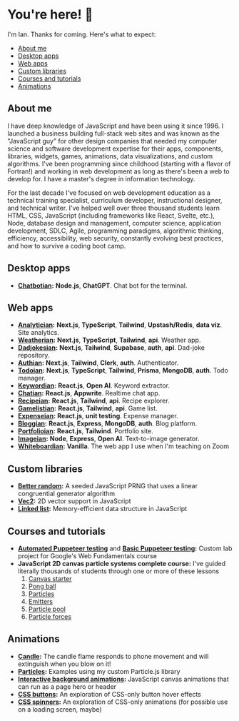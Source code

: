 # You're here! 👋

I'm Ian. Thanks for coming. Here's what to expect:

* [About me](#about-me)
* [Desktop apps](#desktop-apps)
* [Web apps](#web-apps)
* [Custom libraries](#custom-libraries)
* [Courses and tutorials](#courses-and-tutorials)
* [Animations](#animations)

## About me

I have deep knowledge of JavaScript and have been using it since 1996. I launched a business building full-stack web sites and was known as the "JavaScript guy" for other design companies that needed my computer science and software development expertise for their apps, components, libraries, widgets, games, animations, data visualizations, and custom algorithms. I've been programming since childhood (starting with a flavor of Fortran!) and working in web development as long as there's been a web to develop for. I have a master's degree in information technology.

For the last decade I've focused on web development education as a technical training specialist, curriculum developer, instructional designer, and technical writer. I've helped well over three thousand students learn HTML, CSS, JavaScript (including frameworks like React, Svelte, etc.), Node, database design and management, computer science, application development, SDLC, Agile, programming paradigms, algorithmic thinking, efficiency, accessibility, web security, constantly evolving best practices, and how to survive a coding boot camp.

## Desktop apps

* **[Chatbotian](https://github.com/ianJStutor/chatbotian):** **Node.js**, **ChatGPT**. Chat bot for the terminal.

## Web apps

* **[Analytician](https://github.com/ianJStutor/analyticsian):** **Next.js**, **TypeScript**, **Tailwind**, **Upstash/Redis**, **data viz**. Site analytics.
* **[Weatherian](https://github.com/ianJStutor/weatherian):** **Next.js**, **TypeScript**, **Tailwind**, **api**. Weather app.
* **[Dadjokesian](https://github.com/ianJStutor/dadjokesian):** **Next.js**, **Tailwind**, **Supabase**, **auth**, **api**. Dad-joke repository.
* **[Authian](https://github.com/ianJStutor/authian):** **Next.js**, **Tailwind**, **Clerk**, **auth**. Authenticator.
* **[Todoian](https://github.com/ianJStutor/todoian):** **Next.js**, **TypeScript**, **Tailwind**, **Prisma**, **MongoDB**, **auth**. Todo manager.
* **[Keywordian](https://github.com/ianJStutor/keywordian):** **React.js**, **Open AI**. Keyword extractor.
* **[Chatian](https://github.com/ianJStutor/chatian):** **React.js**, **Appwrite**. Realtime chat app.
* **[Recipeian](https://github.com/ianJStutor/recipeian):** **React.js**, **Tailwind**, **api**. Recipe explorer.
* **[Gamelistian](https://github.com/ianJStutor/gamelistian):** **React.js**, **Tailwind**, **api**. Game list.
* **[Expenseian](https://github.com/ianJStutor/expenseian):** **React.js**, **unit testing**. Expense manager.
* **[Bloggian](https://github.com/ianJStutor/bloggian):** **React.js**, **Express**, **MongoDB**, **auth**. Blog platform.
* **[Portfolioian](https://github.com/ianJStutor/portfolioian):** **React.js**, **Tailwind**. Portfolio site.
* **[Imageian](https://github.com/ianJStutor/imageian):** **Node**, **Express**, **Open AI**. Text-to-image generator.
* **[Whiteboardian](https://github.com/ianJStutor/whiteboard):** **Vanilla**. The web app I use when I'm teaching on Zoom

## Custom libraries

* **[Better random](https://github.com/ianJStutor/better-random):** A seeded JavaScript PRNG that uses a linear congruential generator algorithm
* **[Vec2](https://github.com/ianJStutor/vec2):** 2D vector support in JavaScript
* **[Linked list](https://github.com/ianJStutor/linked-list):** Memory-efficient data structure in JavaScript

## Courses and tutorials

* **[Automated Puppeteer testing](https://github.com/ianJStutor/automated-puppeteer-testing)** and **[Basic Puppeteer testing](https://github.com/ianJStutor/puppeteer-testing):** Custom lab project for Google's Web Fundamentals course
* **JavaScript 2D canvas particle systems complete course:** I've guided literally thousands of students through one or more of these lessons
    1. [Canvas starter](https://github.com/ianJStutor/curriculum_canvas_starter)
    2. [Pong ball](https://github.com/ianJStutor/curriculum_pongball)
    3. [Particles](https://github.com/ianJStutor/curriculum_particles)
    4. [Emitters](https://github.com/ianJStutor/curriculum_emitters)
    5. [Particle pool](https://github.com/ianJStutor/curriculum_particle_pool)
    6. [Particle forces](https://github.com/ianJStutor/curriculum_particle_forces)

## Animations

* **[Candle](https://github.com/ianJStutor/candle):** The candle flame responds to phone movement and will extinguish when you blow on it!
* **[Particles](https://github.com/ianJStutor/particles):** Examples using my custom Particle.js library
* **[Interactive background animations](https://github.com/ianJStutor/interactive-background-animations):** JavaScript canvas animations that can run as a page hero or header
* **[CSS buttons](https://github.com/ianJStutor/css-buttons):** An exploration of CSS-only button hover effects
* **[CSS spinners](https://github.com/ianJStutor/css-spinners):** An exploration of CSS-only animations (for possible use on a loading screen, maybe)
